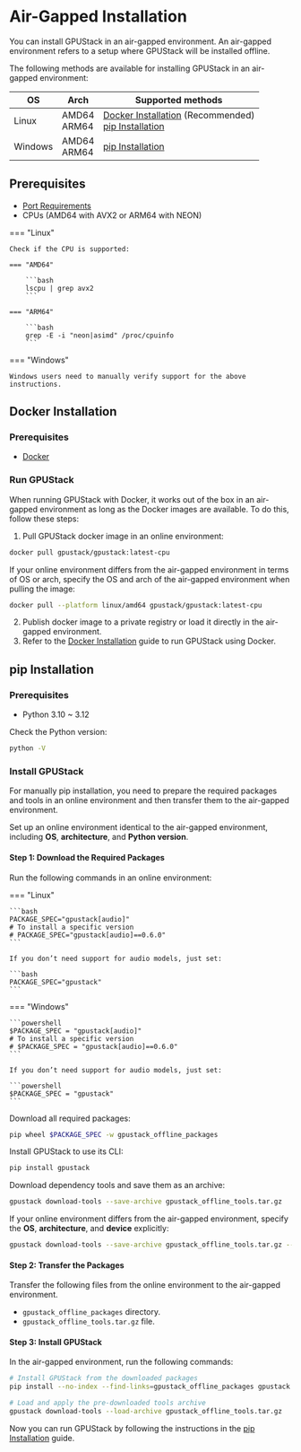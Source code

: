 # Air-Gapped Installation

You can install GPUStack in an air-gapped environment. An air-gapped environment refers to a setup where GPUStack will be installed offline.

The following methods are available for installing GPUStack in an air-gapped environment:

| OS      | Arch           | Supported methods                                                                                  |
| ------- | -------------- | -------------------------------------------------------------------------------------------------- |
| Linux   | AMD64<br>ARM64 | [Docker Installation](#docker-installation) (Recommended)<br>[pip Installation](#pip-installation) |
| Windows | AMD64<br>ARM64 | [pip Installation](#pip-installation)                                                              |

## Prerequisites

- [Port Requirements](../installation-requirements.md#port-requirements)
- CPUs (AMD64 with AVX2 or ARM64 with NEON)

=== "Linux"

    Check if the CPU is supported:

    === "AMD64"

        ```bash
        lscpu | grep avx2
        ```

    === "ARM64"

        ```bash
        grep -E -i "neon|asimd" /proc/cpuinfo
        ```

=== "Windows"

    Windows users need to manually verify support for the above instructions.

## Docker Installation

### Prerequisites

- [Docker](https://docs.docker.com/engine/install/)

### Run GPUStack

When running GPUStack with Docker, it works out of the box in an air-gapped environment as long as the Docker images are available. To do this, follow these steps:

1. Pull GPUStack docker image in an online environment:

```bash
docker pull gpustack/gpustack:latest-cpu
```

If your online environment differs from the air-gapped environment in terms of OS or arch, specify the OS and arch of the air-gapped environment when pulling the image:

```bash
docker pull --platform linux/amd64 gpustack/gpustack:latest-cpu
```

2. Publish docker image to a private registry or load it directly in the air-gapped environment.
3. Refer to the [Docker Installation](./online-installation.md#docker-installation) guide to run GPUStack using Docker.

## pip Installation

### Prerequisites

- Python 3.10 ~ 3.12

Check the Python version:

```bash
python -V
```

### Install GPUStack

For manually pip installation, you need to prepare the required packages and tools in an online environment and then transfer them to the air-gapped environment.

Set up an online environment identical to the air-gapped environment, including **OS**, **architecture**, and **Python version**.

#### Step 1: Download the Required Packages

Run the following commands in an online environment:

=== "Linux"

    ```bash
    PACKAGE_SPEC="gpustack[audio]"
    # To install a specific version
    # PACKAGE_SPEC="gpustack[audio]==0.6.0"
    ```

    If you don’t need support for audio models, just set:

    ```bash
    PACKAGE_SPEC="gpustack"
    ```

=== "Windows"

    ```powershell
    $PACKAGE_SPEC = "gpustack[audio]"
    # To install a specific version
    # $PACKAGE_SPEC = "gpustack[audio]==0.6.0"
    ```

    If you don’t need support for audio models, just set:

    ```powershell
    $PACKAGE_SPEC = "gpustack"
    ```

Download all required packages:

```bash
pip wheel $PACKAGE_SPEC -w gpustack_offline_packages
```

Install GPUStack to use its CLI:

```bash
pip install gpustack
```

Download dependency tools and save them as an archive:

```bash
gpustack download-tools --save-archive gpustack_offline_tools.tar.gz
```

If your online environment differs from the air-gapped environment, specify the **OS**, **architecture**, and **device** explicitly:

```bash
gpustack download-tools --save-archive gpustack_offline_tools.tar.gz --system linux --arch amd64 --device cpu
```

#### Step 2: Transfer the Packages

Transfer the following files from the online environment to the air-gapped environment.

- `gpustack_offline_packages` directory.
- `gpustack_offline_tools.tar.gz` file.

#### Step 3: Install GPUStack

In the air-gapped environment, run the following commands:

```bash
# Install GPUStack from the downloaded packages
pip install --no-index --find-links=gpustack_offline_packages gpustack

# Load and apply the pre-downloaded tools archive
gpustack download-tools --load-archive gpustack_offline_tools.tar.gz
```

Now you can run GPUStack by following the instructions in the [pip Installation](online-installation.md#pip-installation) guide.
